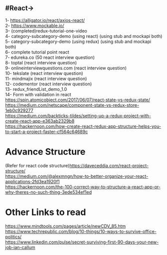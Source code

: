 #React->
-------
1- https://alligator.io/react/axios-react/ <br>
2- https://www.mockable.io/ <br>
3- (completed)redux-tutorial-one-video  <br>
4- category-subcategory-demo (using react) (using stub and mockapi both) <br>
5- category-subcategory-demo (using redux) (using stub and mockapi both) <br>
6- complete tutorial point react <br>
7- edureka.co (50 react interview question) <br>
8- toptal (react interview question) <br>
9- onlineinterviewquestions.com (react interview question) <br>
10- tekslate (react interview question) <br>
11- mindmajix (react interview question) <br>
12- codementor (react interview question) <br>
13- redux_friendList_demo_1.0 <br>
14- Form with validation in react <br>
https://spin.atomicobject.com/2017/06/07/react-state-vs-redux-state/              <br>
https://medium.com/netscape/component-state-vs-redux-store-1eb0c929277            <br>
https://medium.com/backticks-tildes/setting-up-a-redux-project-with-create-react-app-e363ab2329b8           <br>
https://hackernoon.com/how-create-react-redux-app-structure-helps-you-to-start-a-project-faster-cf564c64689c        <br>

# Advance Structure
(Refer for react code structure)https://daveceddia.com/react-project-structure/     <br>
https://medium.com/@alexmngn/how-to-better-organize-your-react-applications-2fd3ea1920f1     <br>
https://hackernoon.com/the-100-correct-way-to-structure-a-react-app-or-why-theres-no-such-thing-3ede534ef1ed


# Other Links to read

https://www.mindtools.com/pages/article/newCDV_85.htm         <br>
https://www.techrepublic.com/blog/10-things/10-ways-to-survive-office-politics/       <br>
https://www.linkedin.com/pulse/secret-surviving-first-90-days-your-new-job-ian-callum   <br>

